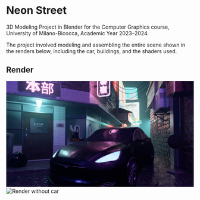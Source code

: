 # Neon Street
3D Modeling Project in Blender for the Computer Graphics course, University of Milano-Bicocca, Academic Year 2023–2024.

The project involved modeling and assembling the entire scene shown in the renders below, including the car, buildings, and the shaders used.

## Render
![Render](render.png)
![Render without car](render-no-car,png)
